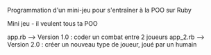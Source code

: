 Programmation d'un mini-jeu pour s'entraîner à la POO sur Ruby

Mini jeu - il veulent tous ta POO

app.rb --> Version 1.0 :  coder un combat entre 2 joueurs
app_2.rb --> Version 2.0 : créer un nouveau type de joueur, joué par un humain
